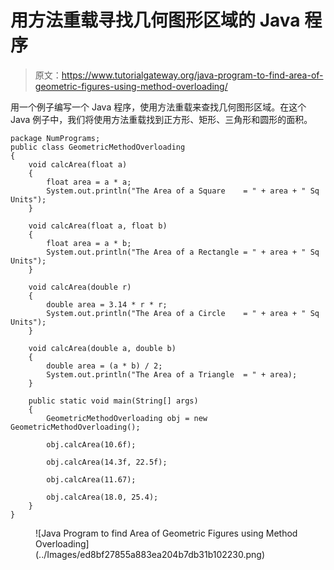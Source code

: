 # 用方法重载寻找几何图形区域的 Java 程序

> 原文：<https://www.tutorialgateway.org/java-program-to-find-area-of-geometric-figures-using-method-overloading/>

用一个例子编写一个 Java 程序，使用方法重载来查找几何图形区域。在这个 Java 例子中，我们将使用方法重载找到正方形、矩形、三角形和圆形的面积。

```
package NumPrograms;
public class GeometricMethodOverloading 
{
	void calcArea(float a)			
	{
		float area = a * a;
		System.out.println("The Area of a Square    = " + area + " Sq Units");
	}

	void calcArea(float a, float b)	
	{
		float area = a * b;
		System.out.println("The Area of a Rectangle = " + area + " Sq Units");
	}	

	void calcArea(double r)			
	{
		double area = 3.14 * r * r;
		System.out.println("The Area of a Circle    = " + area + " Sq Units");
	}	

	void calcArea(double a, double b)
	{
		double area = (a * b) / 2;
		System.out.println("The Area of a Triangle  = " + area);
	}

	public static void main(String[] args) 
	{
		GeometricMethodOverloading obj = new GeometricMethodOverloading();

		obj.calcArea(10.6f);

		obj.calcArea(14.3f, 22.5f);

		obj.calcArea(11.67);

		obj.calcArea(18.0, 25.4);
	}
}
```

<figure class="wp-block-image size-large">![Java Program to find Area of Geometric Figures using Method Overloading](../Images/ed8bf27855a883ea204b7db31b102230.png)</figure>